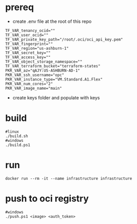 # prereq
- create .env file at the root of this repo
```
TF_VAR_tenancy_ocid=""
TF_VAR_user_ocid=""
TF_VAR_private_key_path="/root/.oci/oci_api_key.pem"
TF_VAR_fingerprint=""
TF_VAR_region="us-ashburn-1"
TF_VAR_secret_key=""
TF_VAR_access_key=""
TF_VAR_object_storage_namespace=""
TF_VAR_terraform_bucket="terraform-states"
PKR_VAR_az="qAJY:US-ASHBURN-AD-1"
PKR_VAR_ssh_username="opc"
PKR_VAR_instance_type="VM.Standard.A1.Flex"
PKR_VAR_num_cores="2"
PKR_VAR_image_name="main"
```
- create keys folder and populate with keys

# build
```
#linux
./build.sh
#windows
./build.ps1
```

# run
```
docker run --rm -it --name infrastructure infrastructure
```

# push to oci registry
```
#windows
./push.ps1 <image> <auth_token>
```